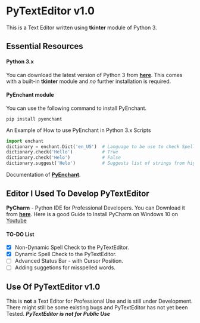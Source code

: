 # PyTextEditor v1.0
This is a Text Editor written using **tkinter** module of Python 3.

## Essential Resources

#### Python 3.x
You can download the latest version of Python 3 from [**here**](https://www.python.org/downloads/).
This comes with a built-in **tkinter** module and *no* further installation is required.

#### PyEnchant module
You can use the following command to install PyEnchant.
~~~
pip install pyenchant
~~~

An Example of How to use PyEnchant in Python 3.x Scripts
```python
import enchant
dictionary = enchant.Dict('en_US')  # Language to be use to check Spellings
dictionary.check('Hello')           # True
dictionary.check('Helo')            # False
dictionary.suggest('Helo')          # Suggests list of strings from higher probability to lower
```
Documentation of [**PyEnchant**](https://pyenchant.github.io/pyenchant/).

## Editor I Used To Develop PyTextEditor
**PyCharm** - Python IDE for Professional Developers.
You can Download it from [**here**](https://www.jetbrains.com/pycharm/download/).
Here is a good Guide to Install PyCharm on Windows 10 on [Youtube](https://www.youtube.com/watch?v=SZUNUB6nz3g)

#### TO-DO List
- [x] Non-Dynamic Spell Check to the PyTextEditor.
- [x] Dynamic Spell Check to the PyTextEditor.
- [ ] Advanced Status Bar - with Cursor Position.
- [ ] Adding suggetions for misspelled words.

## Use Of PyTextEditor v1.0
This is **not** a Text Editor for Professional Use and is still under Development.
There might still be some existing bugs and PyTextEditor has not yet been Tested.
**_PyTextEditor is not for Public Use_**
